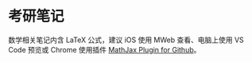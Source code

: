 # 考研笔记

数学相关笔记内含 LaTeX 公式，建议 iOS 使用 MWeb 查看、电脑上使用 VS Code 预览或 Chrome 使用插件 [MathJax Plugin for Github](https://chrome.google.com/webstore/detail/mathjax-plugin-for-github/ioemnmodlmafdkllaclgeombjnmnbima)。
